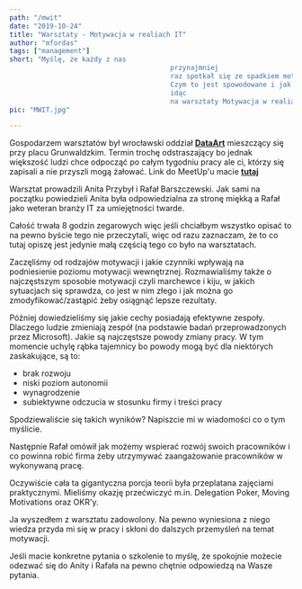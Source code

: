 ```yaml
--- 
path: "/mwit"
date: "2019-10-24"
title: "Warsztaty - Motywacja w realiach IT"
author: "mfordas"
tags: ["management"]
short: "Myślę, że każdy z nas
                                        przynajmniej
                                        raz spotkał się ze spadkiem motywacji.
                                        Czym to jest spowodowane i jak sobie z tym radzić chciałem się dowiedzieć
                                        idąc
                                        na warsztaty Motywacja w realiach IT."
pic: "MWIT.jpg"

---
```


  <div>
                            <p >Gospodarzem warsztatów był wrocławski
                                oddział <a href="https://www.dataart.com.pl/" target="_blank"><b>DataArt</b></a>
                                mieszczący się przy placu Grunwaldzkim. Termin trochę odstraszający bo jednak
                                większość ludzi chce odpocząć po całym tygodniu pracy ale ci, którzy się zapisali a
                                nie przyszli mogą żałować.
                                Link do MeetUp'u macie <a
                                    href='https://www.meetup.com/pl-PL/DataArt-Wroclaw-IT-talk/events/265374939/'
                                    target="_blank"><b>tutaj</b></a>
                            </p>
                            <p >
                                Warsztat prowadzili Anita Przybył i Rafał Barszczewski. Jak sami na początku
                                powiedzieli Anita była odpowiedzialna za stronę miękką a Rafał jako weteran branży
                                IT za umiejętności twarde.
                            </p>
                            <p >
                                Całość trwała 8 godzin zegarowych więc jeśli chciałbym wszystko opisać to na pewno
                                byście tego nie przeczytali, więc od razu zaznaczam,
                                że to co tutaj opiszę jest jedynie małą częścią tego co było na warsztatach.</p>
                            <p >
                                Zaczęliśmy od rodzajów motywacji i jakie czynniki wpływają na podniesienie poziomu
                                motywacji wewnętrznej.
                                Rozmawialiśmy także o najczęstszym sposobie motywacji czyli marchewce i kiju, w
                                jakich sytuacjach się sprawdza,
                                co jest w nim złego i jak można go zmodyfikować/zastąpić żeby osiągnąć lepsze
                                rezultaty.
                            </p>
                            <p >
                                Później dowiedzieliśmy się jakie cechy posiadają efektywne zespoły. Dlaczego ludzie
                                zmieniają zespół (na podstawie badań przeprowadzonych przez Microsoft).
                                Jakie są najczęstsze powody zmiany pracy. W tym momencie uchylę rąbka tajemnicy bo
                                powody mogą być dla niektórych zaskakujące, są to:
                                <ul >
                                    <li>brak rozwoju</li>
                                    <li>niski poziom autonomii</li>
                                    <li>wynagrodzenie</li>
                                    <li>subiektywne odczucia w stosunku firmy i treści pracy</li>
                                </ul>
                                <p >
                                    Spodziewaliście się takich wyników? Napiszcie mi w wiadomości co o tym myślicie.
                                </p>
                            </p>
                            <p >
                                Następnie Rafał omówił jak możemy wspierać rozwój swoich pracowników i co powinna
                                robić firma żeby utrzymywać zaangażowanie pracowników w wykonywaną pracę.
                            </p>
                            <p >
                                Oczywiście cała ta gigantyczna porcja teorii była przeplatana zajęciami
                                praktycznymi. Mieliśmy okazję przećwiczyć m.in. Delegation Poker, Moving Motivations
                                oraz OKR'y.
                            </p>
                            <p >
                                Ja wyszedłem z warsztatu zadowolony. Na pewno wyniesiona z niego wiedza przyda mi
                                się w pracy i skłoni do dalszych przemyśleń na temat motywacji.
                            </p>
                            <p >
                                Jeśli macie konkretne pytania o szkolenie to myślę, że spokojnie możecie odezwać się
                                do Anity i Rafała na pewno chętnie odpowiedzą na Wasze pytania.
                            </p>
                        </div>